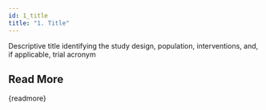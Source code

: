 ```yaml
---
id: 1_title
title: "1. Title"
---
```

Descriptive title identifying the study design, population, interventions, and, if applicable, trial acronym

## Read More

{readmore}